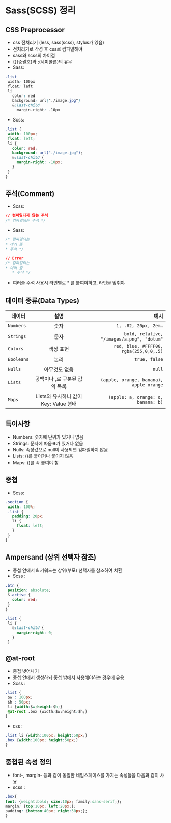 # Sass(SCSS) 정리<br>

## CSS Preprocessor
- css 전처리기 (less, sass(scss), stylus가 있음)
- 전처리기로 작성 후 css로 컴파일해야 
- sass와 scss의 차이점 <br>
 - {}(중괄호)와 ;(세미콜론)의 유무 <br>
 - Sass: <br>
 ```css
.list
  width: 100px
  float: left
  li
    color: red
    background: url("./image.jpg")
    &:last-child
      margin-right: -10px
```
 - Scss: <br>
 ```css
.list {
  width: 100px;
  float: left;
  li {
    color: red;
    background: url("./image.jpg");
    &:last-child {
      margin-right: -10px;
    }
  }
}
```

## 주석(Comment)
- Scss: <br>
 ```css
// 컴파일되지 않는 주석
/* 컴파일되는 주석 */
```
- Sass: <br>
 ```css
/* 컴파일되는
 * 여러 줄
 * 주석 */

// Error
/* 컴파일되는
* 여러 줄
    * 주석 */
```
 - 여러줄 주석 사용시 라인별로 * 를 붙여야하고, 라인을 맞춰야 

## 데이터 종류(Data Types)
데이터 | 설명 | 예시
---|:---:|---:
`Numbers` | 숫자 | `1, .82, 20px, 2em…`
`Strings` | 문자 | `bold, relative, "/images/a.png", "dotum"`
`Colors` | 색상 표현 | `red, blue, #FFFF00, rgba(255,0,0,.5)`
`Booleans` | 논리 | `true, false`
`Nulls` | 아무것도 없음 | `null`
`Lists` | 공백이나 ,로 구분된 값의 목록 | `(apple, orange, banana), apple orange`
`Maps` | Lists와 유사하나 값이 Key: Value 형태 | `(apple: a, orange: o, banana: b)`

## 특이사항
- Numbers: 숫자에 단위가 있거나 없음
- Strings: 문자에 따옴표가 있거나 없음
- Nulls: 속성값으로 null이 사용되면 컴파일하지 않음
- Lists: ()를 붙이거나 붙이지 않음
- Maps: ()를 꼭 붙여야 함

## 중첩
- Scss: <br>
 ```css
.section {
  width: 100%;
  .list {
    padding: 20px;
    li {
      float: left;
    }
  }
}
```

## Ampersand (상위 선택자 참조)
- 중첩 안에서 & 키워드는 상위(부모) 선택자를 참조하여 치환
- Scss : <br>
 ```css
.btn {
  position: absolute;
  &.active {
    color: red;
  }
}

.list {
  li {
    &:last-child {
      margin-right: 0;
    }
  }
  ```

## @at-root 
- 중첩 벗어나기
- 중첩 안에서 생성하되 중첩 밖에서 사용해야하는 경우에 유용
- Scss : <br>
 ```css
.list {
  $w : 100px;
  $h : 50px;
  li {width:$w;height:$h;}
  @at-root .box {width:$w;height:$h;}
}
  ```
- css : <br>
 ```css
.list li {width:100px; height:50px;}
.box {width:100px; height:50px;}
}
  ```

## 중첩된 속성 정의 
- font-, margin- 등과 같이 동일한 네임스페이스를 가지는 속성들을 다음과 같이 사용
- scss : <br>
 ```css
.box{
 font: {weight:bold; size:10px; family:sans-serif;};
 margin: {top:10px; left:20px;};
 padding: {bottom:40px; right:30px;};
}
  ```
